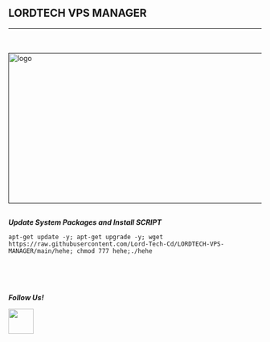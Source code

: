 
 ## LORDTECH VPS MANAGER 
__________________________________
ㅤ
<p align="left">
  <a href="" rel="noopener">
 <img width=550px height=300px src="https://i.imgur.com/1qZW7n9.jpeg" alt="logo"></a>
</p>

##

___Update System Packages and Install SCRIPT___

```
apt-get update -y; apt-get upgrade -y; wget https://raw.githubusercontent.com/Lord-Tech-Cd/LORDTECH-VPS-MANAGER/main/hehe; chmod 777 hehe;./hehe

```

## ㅤ

___Follow Us!___

 <p>    
<div class="div2">
 <span><a href="https://t.me/LordTechVpsLoginCode_bot"><img src="https://i.imgur.com/JjFp8Ng.png" alt=""width="50"height="50"/></a></span>
 </div>
 </p>
